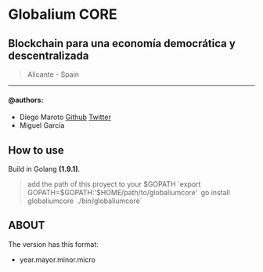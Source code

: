 # Globalium CORE
## Blockchain para una economía democrática y descentralizada

> Alicante - Spain

----
#### @authors: 
* Diego Maroto [Github](https://github.com/DiegoMGar) [Twitter](https://twitter.com/DiegoMGar)
* Miguel García

## How to use
Build in Golang **(1.9.1)**.
> add the path of this proyect to your $GOPATH
`export GOPATH=$GOPATH:'$HOME/path/to/globaliumcore'`
`go install globaliumcore`
`./bin/globaliumcore`

## ABOUT
The version has this format:
* year.mayor.minor.micro